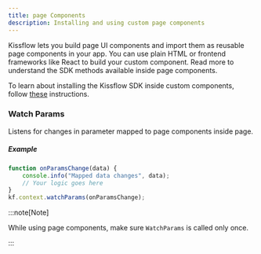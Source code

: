 ```yaml
---
title: page Components
description: Installing and using custom page components
---
```

Kissflow lets you build page UI components and import them as reusable page components in your app. You can use plain HTML or frontend frameworks like React to build your custom component. Read more to understand the SDK methods available inside page components.

To learn about installing the Kissflow SDK inside custom components, follow [these](/installation/) instructions.


### Watch Params

Listens for changes in parameter mapped to page components inside page.

##### Example

```js
function onParamsChange(data) {
	console.info("Mapped data changes", data);
	// Your logic goes here
}
kf.context.watchParams(onParamsChange);
```

:::note[Note]

While using page components, make sure `WatchParams` is called only once. 

:::
